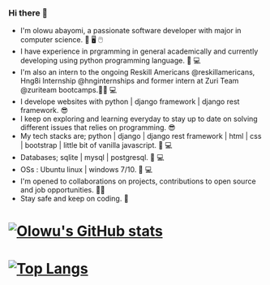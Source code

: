 ### Hi there 👋
* I'm olowu abayomi, a passionate software developer with major in computer science. 📔 🖥️ 🖱️
* I have experience in prgramming in general academically and currently developing using python programming language. 🐍 💻
* I'm also an intern to the ongoing Reskill Americans @reskillamericans, Hng8i Internship @hnginternships and former intern at Zuri Team @zuriteam bootcamps.👨‍🎓 💻
* I develope websites with python | django framework | django rest framework. 😎
* I keep on exploring and learning everyday to stay up to date on solving different issues that relies on programming. 😎
* My tech stacks are; python | django | django rest framework | html | css | bootstrap | little bit of vanilla javascript. 🧰 💻
* Databases; sqlite | mysql | postgresql. 🧰 💻
* OSs : Ubuntu linux | windows 7/10. 🧰 💻
* I'm opened to collaborations on projects, contributions to open source and job opportunities. 👨‍💼
* Stay safe and keep on coding. 🗽
# [![Olowu's GitHub stats](https://github-readme-stats.vercel.app/api?username=aayobam&show_icons=True&theme=radical&count_private=True)](https://github.com/aayobam/github-readme-stats)
# [![Top Langs](https://github-readme-stats.vercel.app/api/top-langs/?username=aayobam&theme=radical&langs_count=10)](https://github.com/aayobam/github-readme-stats)


